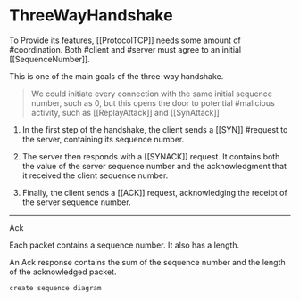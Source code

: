 # ThreeWayHandshake

To Provide its features, [[ProtocolTCP]] needs some amount of #coordination. Both #client and #server must agree to an initial [[SequenceNumber]].

This is one of the main goals of the three-way handshake.

> We could initiate every connection with the same initial sequence number, such as 0, but this opens the door to potential #malicious activity, such as [[ReplayAttack]] and [[SynAttack]]

1. In the first step of the handshake, the client sends a [[SYN]] #request to the server, containing its sequence number.

2. The server then responds with a [[SYNACK]] request. It contains both the value of the server sequence number and the acknowledgment that it received the client sequence number.

3. Finally, the client sends a [[ACK]] request, acknowledging the receipt of the server sequence number.

___

Ack

Each packet contains a sequence number.
It also has a length.

An Ack response contains the sum of the sequence number and the length of the acknowledged packet.

```todo
create sequence diagram
```
